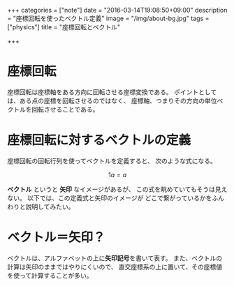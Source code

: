 +++
categories = ["note"]
date = "2016-03-14T19:08:50+09:00"
description = "座標回転を使ったベクトル定義"
image = "/img/about-bg.jpg"
tags = ["physics"]
title = "座標回転とベクトル"

+++

# 座標回転

座標回転は座標軸をある方向に回転させる座標変換である。
ポイントとしては、ある点の座標を回転させるのではなく、
座標軸、つまりその方向の単位ベクトルを回転させることである。

# 座標回転に対するベクトルの定義

座標回転の回転行列を使ってベクトルを定義すると、
次のような式になる。

$$ 1a = a $$

**ベクトル** というと **矢印** なイメージがあるが、
この式を眺めていてもそうは見えない。
以下では、この定義式と矢印のイメージが
どこで繋がっているかをふんわりと説明してみたい。


# ベクトル＝矢印？

ベクトルは、アルファベットの上に**矢印記号**を書いて表す。
また、ベクトルの計算は矢印のままではやりにくいので、
直交座標系の上に置いて、その座標値を使って計算することが多い。
